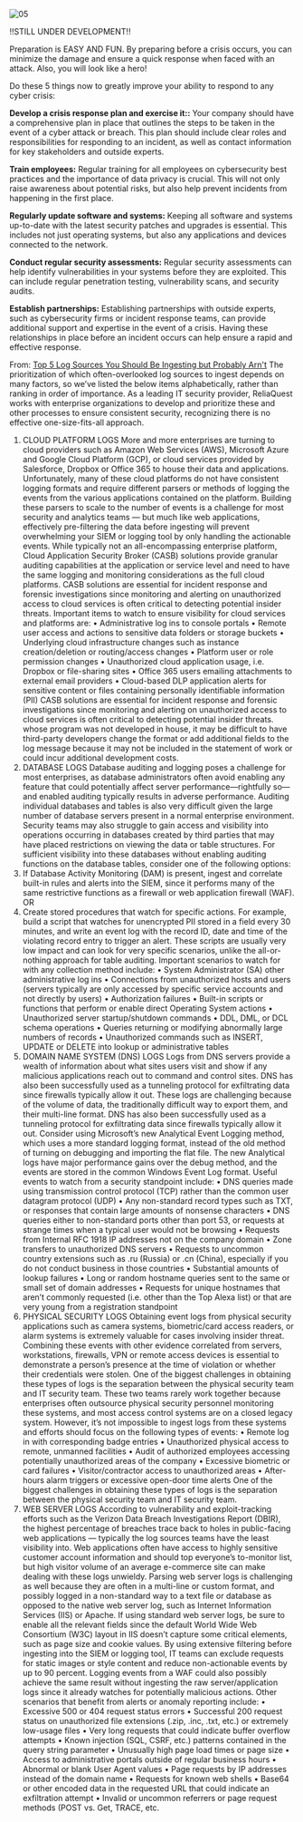 ![05](https://progress-bar.dev/05/?title=Completeness) 

!!STILL UNDER DEVELOPMENT!!

Preparation is EASY AND FUN. By preparing before a crisis occurs, you can minimize the damage and ensure a quick response when faced with an attack. Also, you will look like a hero!

Do these 5 things now to greatly improve your ability to respond to any cyber crisis:

**Develop a crisis response plan and exercise it::** Your company should have a comprehensive plan in place that outlines the steps to be taken in the event of a cyber attack or breach. This plan should include clear roles and responsibilities for responding to an incident, as well as contact information for key stakeholders and outside experts.

**Train employees:** Regular training for all employees on cybersecurity best practices and the importance of data privacy is crucial. This will not only raise awareness about potential risks, but also help prevent incidents from happening in the first place.

**Regularly update software and systems:** Keeping all software and systems up-to-date with the latest security patches and upgrades is essential. This includes not just operating systems, but also any applications and devices connected to the network.

**Conduct regular security assessments:** Regular security assessments can help identify vulnerabilities in your systems before they are exploited. This can include regular penetration testing, vulnerability scans, and security audits.

**Establish partnerships:** Establishing partnerships with outside experts, such as cybersecurity firms or incident response teams, can provide additional support and expertise in the event of a crisis. Having these relationships in place before an incident occurs can help ensure a rapid and effective response.


From: [Top 5 Log Sources You Should Be Ingesting but Probably Arn't](https://media.bitpipe.com/io_14x/io_147879/item_1961667/ReliaQuest-White-Paper-Top-5-Log-Sources-you-should-be-ingesting-but-pro....pdf)
The prioritization of which often-overlooked log sources to ingest depends on many factors, so we’ve listed 
the below items alphabetically, rather than ranking in order of importance. As a leading IT security provider, 
ReliaQuest works with enterprise organizations to develop and prioritize these and other processes to ensure 
consistent security, recognizing there is no effective one-size-fits-all approach. 
1. CLOUD PLATFORM LOGS 
More and more enterprises are turning to cloud providers such as 
Amazon Web Services (AWS), Microsoft Azure and Google Cloud 
Platform (GCP), or cloud services provided by Salesforce, Dropbox 
or Office 365 to house their data and applications. Unfortunately, 
many of these cloud platforms do not have consistent logging 
formats and require different parsers or methods of logging the 
events from the various applications contained on the platform. 
Building these parsers to scale to the number of events is a 
challenge for most security and analytics teams — but much 
like web applications, effectively pre-filtering the data before 
ingesting will prevent overwhelming your SIEM or logging tool by 
only handling the actionable events. 
While typically not an all-encompassing enterprise platform, Cloud Application Security Broker (CASB) solutions 
provide granular auditing capabilities at the application or service level and need to have the same logging and 
monitoring considerations as the full cloud platforms. CASB solutions are essential for incident response and 
forensic investigations since monitoring and alerting on unauthorized access to cloud services is often critical to 
detecting potential insider threats. 
Important items to watch to ensure visibility for cloud services and platforms are:
• Administrative log ins to console portals
• Remote user access and actions to sensitive data folders or storage buckets
• Underlying cloud infrastructure changes such as instance creation/deletion or routing/access changes
• Platform user or role permission changes
• Unauthorized cloud application usage, i.e. Dropbox or file-sharing sites
• Office 365 users emailing attachments to external email providers
• Cloud-based DLP application alerts for sensitive content or files containing personally identifiable information (PII)
CASB solutions are 
essential for incident 
response and forensic 
investigations since 
monitoring and alerting 
on unauthorized access 
to cloud services is often 
critical to detecting 
potential insider threats.
whose program was not developed in house, it may be difficult to have third-party developers change the format 
or add additional fields to the log message because it may not be included in the statement of work or could 
incur additional development costs. 
2. DATABASE LOGS
Database auditing and logging poses a challenge for most enterprises, as database administrators often avoid 
enabling any feature that could potentially affect server performance—rightfully so—and enabled auditing 
typically results in adverse performance. 
Auditing individual databases and tables is also very difficult given the large number of database servers present 
in a normal enterprise environment. Security teams may also struggle to gain access and visibility into operations 
occurring in databases created by third parties that may have placed restrictions on viewing the data or table 
structures.
For sufficient visibility into these databases without enabling auditing functions on the database tables, 
consider one of the following options:
1. If Database Activity Monitoring (DAM) is present, ingest and correlate built-in rules and alerts into the SIEM, 
since it performs many of the same restrictive functions as a firewall or web application firewall (WAF). 
 OR
2. Create stored procedures that watch for specific actions. For example, build a script that watches for 
unencrypted PII stored in a field every 30 minutes, and write an event log with the record ID, date and 
time of the violating record entry to trigger an alert. These scripts are usually very low impact and can 
look for very specific scenarios, unlike the all-or-nothing approach for table auditing. 
Important scenarios to watch for with any collection method include:
• System Administrator (SA) other administrative log ins
• Connections from unauthorized hosts and users (servers typically are only accessed by specific service accounts 
and not directly by users)
• Authorization failures
• Built-in scripts or functions that perform or enable direct Operating System actions
• Unauthorized server startup/shutdown commands
• DDL, DML, or DCL schema operations
• Queries returning or modifying abnormally large numbers of records
• Unauthorized commands such as INSERT, UPDATE or DELETE into lookup or administrative tables
3. DOMAIN NAME SYSTEM (DNS) LOGS
Logs from DNS servers provide a wealth of information about what 
sites users visit and show if any malicious applications reach out to 
command and control sites. 
DNS has also been successfully used as a tunneling protocol for 
exfiltrating data since firewalls typically allow it out. These logs are 
challenging because of the volume of data, the traditionally difficult 
way to export them, and their multi-line format. 
DNS has also been 
successfully used as a 
tunneling protocol for 
exfiltrating data since 
firewalls typically 
allow it out.
Consider using Microsoft’s new Analytical Event Logging method, which uses a more standard logging format, 
instead of the old method of turning on debugging and importing the flat file. The new Analytical logs have 
major performance gains over the debug method, and the events are stored in the common Windows Event Log 
format. 
Useful events to watch from a security standpoint include:
• DNS queries made using transmission control protocol (TCP) rather than the common user datagram 
protocol (UDP)
• Any non-standard record types such as TXT, or responses that contain large amounts of nonsense characters
• DNS queries either to non-standard ports other than port 53, or requests at strange times when a typical user 
would not be browsing
• Requests from Internal RFC 1918 IP addresses not on the company domain
• Zone transfers to unauthorized DNS servers
• Requests to uncommon country extensions such as .ru (Russia) or .cn (China), especially if you do not conduct 
business in those countries 
• Substantial amounts of lookup failures
• Long or random hostname queries sent to the same or small set of domain addresses
• Requests for unique hostnames that aren’t commonly requested (i.e. other than the Top Alexa list) or that are 
very young from a registration standpoint
4. PHYSICAL SECURITY LOGS
Obtaining event logs from physical security applications such as camera systems, biometric/card access 
readers, or alarm systems is extremely valuable for cases involving insider threat. Combining these events with 
other evidence correlated from servers, workstations, firewalls, VPN or remote access devices is essential to 
demonstrate a person’s presence at the time of violation or whether their credentials were stolen. 
One of the biggest challenges in obtaining these types 
of logs is the separation between the physical security 
team and IT security team. These two teams rarely work 
together because enterprises often outsource physical 
security personnel monitoring these systems, and most 
access control systems are on a closed legacy system. 
However, it’s not impossible to ingest logs from 
these systems and efforts should focus on the 
following types of events:
• Remote log in with corresponding badge entries
• Unauthorized physical access to remote, unmanned facilities
• Audit of authorized employees accessing potentially unauthorized areas of the company
• Excessive biometric or card failures
• Visitor/contractor access to unauthorized areas
• After-hours alarm triggers or excessive open-door time alerts
One of the biggest challenges 
in obtaining these types of 
logs is the separation between 
the physical security team and 
IT security team. 
5. WEB SERVER LOGS
According to vulnerability and exploit-tracking efforts such as the Verizon Data Breach Investigations Report 
(DBIR), the highest percentage of breaches trace back to holes in public-facing web applications — typically 
the log sources teams have the least visibility into. 
Web applications often have access to highly sensitive customer account information and should top 
everyone’s to-monitor list, but high visitor volume of an average e-commerce site can make dealing 
with these logs unwieldy. 
Parsing web server logs is challenging as well because they are 
often in a multi-line or custom format, and possibly logged in a 
non-standard way to a text file or database as opposed to the 
native web server log, such as Internet Information Services (IIS) 
or Apache. If using standard web server logs, be sure to enable all 
the relevant fields since the default World Wide Web Consortium 
(W3C) layout in IIS doesn’t capture some critical elements, such as 
page size and cookie values.
By using extensive filtering before ingesting into the SIEM or 
logging tool, IT teams can exclude requests for static images 
or style content and reduce non-actionable events by up to 90 
percent. Logging events from a WAF could also possibly achieve the 
same result without ingesting the raw server/application logs since 
it already watches for potentially malicious actions. 
Other scenarios that benefit from alerts or anomaly reporting include:
• Excessive 500 or 404 request status errors
• Successful 200 request status on unauthorized file extensions (.zip, .inc, .txt, etc.) or extremely low-usage files
• Very long requests that could indicate buffer overflow attempts
• Known injection (SQL, CSRF, etc.) patterns contained in the query string parameter
• Unusually high page load times or page size
• Access to administrative portals outside of regular business hours
• Abnormal or blank User Agent values 
• Page requests by IP addresses instead of the domain name
• Requests for known web shells 
• Base64 or other encoded data in the requested URL that could indicate an exfiltration attempt
• Invalid or uncommon referrers or page request methods (POST vs. Get, TRACE, etc.
